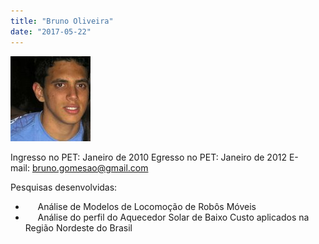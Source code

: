 ```yaml
---
title: "Bruno Oliveira"
date: "2017-05-22"
---
```


![](images/Bruno-Oliveira.jpg)

Ingresso no PET: Janeiro de 2010 Egresso no PET: Janeiro de 2012 E-mail: [bruno.gomesao@gmail.com](mailto:bruno.gomesao@gmail.com)

Pesquisas desenvolvidas:

-      Análise de Modelos de Locomoção de Robôs Móveis
-      Análise do perfil do Aquecedor Solar de Baixo Custo aplicados na Região Nordeste do Brasil
